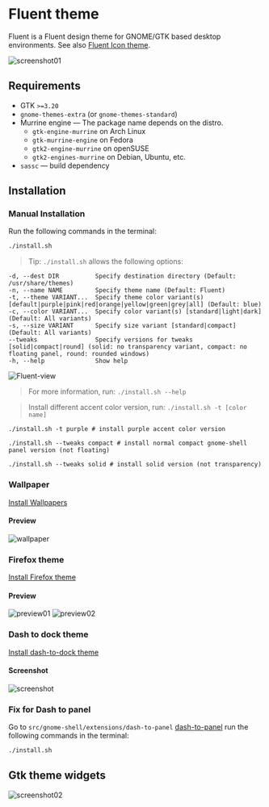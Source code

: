 # Fluent theme

Fluent is a Fluent design theme for GNOME/GTK based desktop environments. See also [Fluent Icon theme](https://github.com/vinceliuice/Fluent-icon-theme).

![screenshot01](screenshot01.png?raw=true)

## Requirements

- GTK `>=3.20`
- `gnome-themes-extra` (or `gnome-themes-standard`)
- Murrine engine — The package name depends on the distro.
  - `gtk-engine-murrine` on Arch Linux
  - `gtk-murrine-engine` on Fedora
  - `gtk2-engine-murrine` on openSUSE
  - `gtk2-engines-murrine` on Debian, Ubuntu, etc.
- `sassc` — build dependency

## Installation

### Manual Installation

Run the following commands in the terminal:

```sh
./install.sh
```

> Tip: `./install.sh` allows the following options:

```
-d, --dest DIR          Specify destination directory (Default: /usr/share/themes)
-n, --name NAME         Specify theme name (Default: Fluent)
-t, --theme VARIANT...  Specify theme color variant(s) [default|purple|pink|red|orange|yellow|green|grey|all] (Default: blue)
-c, --color VARIANT...  Specify color variant(s) [standard|light|dark] (Default: All variants)
-s, --size VARIANT      Specify size variant [standard|compact] (Default: All variants)
--tweaks                Specify versions for tweaks [solid|compact|round] (solid: no transparency variant, compact: no floating panel, round: rounded windows)
-h, --help              Show help
```

![Fluent-view](Fluent-view.png?raw=true)

> For more information, run: `./install.sh --help`

> Install different accent color version, run: `./install.sh -t [color name]`

```
./install.sh -t purple # install purple accent color version

./install.sh --tweaks compact # install normal compact gnome-shell panel version (not floating)

./install.sh --tweaks solid # install solid version (not transparency)
```

### Wallpaper
[Install Wallpapers](src/wallpaper)

#### Preview
![wallpaper](src/wallpaper/wallpaper-1080p/wallpaper-default-flat.png?raw=true)

### Firefox theme
[Install Firefox theme](src/firefox)

#### Preview
![preview01](src/firefox/preview01.png?raw=true)
![preview02](src/firefox/preview02.png?raw=true)

### Dash to dock theme
[Install dash-to-dock theme](src/dash-to-dock)

#### Screenshot
![screenshot](src/dash-to-dock/screenshot.png?raw=true)

### Fix for Dash to panel
Go to `src/gnome-shell/extensions/dash-to-panel` [dash-to-panel](src/gnome-shell/extensions/dash-to-panel) run the following commands in the terminal:

```sh
./install.sh
```

## Gtk theme widgets
![screenshot02](screenshot02.png?raw=true)
